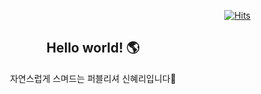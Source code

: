  <div align=right>
	
  [![Hits](https://hits.seeyoufarm.com/api/count/incr/badge.svg?url=https%3A%2F%2Fgithub.com%2FShinHR)](https://hits.seeyoufarm.com)
	
 </div>

<div align=center>
	
 <h2> Hello world! 🌎</h2> 
자연스럽게 스며드는 퍼블리셔 신혜리입니다🙂


</div>

<div>
</div>
